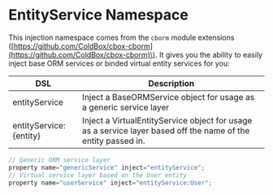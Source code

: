 # EntityService Namespace

This injection namespace comes from the `cborm` module extensions \([https://github.com/ColdBox/cbox-cborm](https://github.com/ColdBox/cbox-cborm)\). It gives you the ability to easily inject base ORM services or binded virtual entity services for you:

| DSL | Description |
| --- | --- |
| entityService | Inject a BaseORMService object for usage as a generic service layer |
| entityService:{entity} | Inject a VirtualEntityService object for usage as a service layer based off the name of the entity passed in. |

```javascript
// Generic ORM service layer
property name="genericService" inject="entityService";
// Virtual service layer based on the User entity
property name="userService" inject="entityService:User";
```

